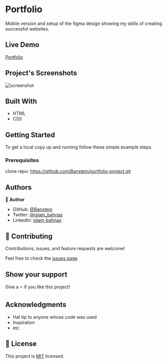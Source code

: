# Portfolio
Mobile version and setup of the figma design showing my skills of creating successful websites.
## Live Demo

[Portfolio](https://banstein.github.io/portfolio-project/)

## Project's Screenshots

![screenshot](./images/project-screenshot)

## Built With

- HTML
- CSS

## Getting Started

To get a local copy up and running follow these simple example steps.

### Prerequisites

clone repo: https://github.com/Banstein/portfolio-project.git

## Authors

👤 **Author**

- GitHub: [@Banstein](https://github.com/Banstein)
- Twitter: [@islam_bahnas](https://twitter.com/islam_bahnas)
- LinkedIn: [islam-bahnas](www.linkedin.com/in/islam-bahnas)


## 🤝 Contributing

Contributions, issues, and feature requests are welcome!

Feel free to check the [issues page](../../issues/).

## Show your support

Give a ⭐️ if you like this project!

## Acknowledgments

- Hat tip to anyone whose code was used
- Inspiration
- etc

## 📝 License

This project is [MIT](./LICENSE) licensed.
